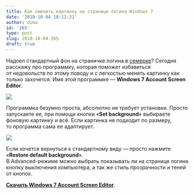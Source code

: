 ```yaml
---
title: Как сменить картинку на странице логина Windows 7
date: '2010-10-04 18:11:31'
author: dima
id: '265'
type: post
slug: 2010-10-04-265
draft: true
---
```


Надоел стандартный фон на страничке логина в [семерке](/blog/vybor_versii_windows_7_pri_ustanovke/2010-09-26-262)? Сегодня расскажу про программку, которая поможет избавиться от недовольств по этому поводу и с легкостью менять картинку как только захочется. Имя этой программке — **Windows 7 Account Screen Editor**.

[![](/uploads/_bl/2/s29434632.jpg)](/uploads/_bl/2/29434632.png "Нажмите, для просмотра в полном размере...")

Программка безумно проста, абсолютно не требует установки. Просто запускаете ее, при помощи кнопки «**Set background**» выбираете фоновую картинку и всё. Если картинка не подходит по размеру, то программа сама ее адаптирует.

[![](/uploads/_bl/2/s94629498.jpg)](/uploads/_bl/2/94629498.png "Нажмите, для просмотра в полном размере...")

Если хочется вернуться к стандартному виду — просто нажмите «**Restore default background**».  
В Advanced-режиме можно выбрать показывать ли на странице логина кнопку выключения компьютера, а так же стиль прозрачности и теней от кнопок.

**[Скачать Windows 7 Account Screen Editor](https://depositfiles.com/files/2xojyuabw "https://depositfiles.com/files/2xojyuabw")**.